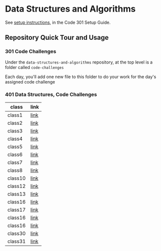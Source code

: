 # Data Structures and Algorithms

See [setup instructions](https://codefellows.github.io/setup-guide/code-301/3-code-challenges), in the Code 301 Setup Guide.

## Repository Quick Tour and Usage

### 301 Code Challenges

Under the `data-structures-and-algorithms` repository, at the top level is a folder called `code-challenges`

Each day, you'll add one new file to this folder to do your work for the day's assigned code challenge

### 401 Data Structures, Code Challenges

| class | link|
|-------|-----|
|class1 |[link](https://github.com/AnwarAbbass/data-structures-and-algorithms/blob/master/javascript/reverse/README.md)|
|class2 |[link](https://github.com/AnwarAbbass/data-structures-and-algorithms/blob/master/javascript/shift-array/README.md)|
|class3 |[link](https://github.com/AnwarAbbass/data-structures-and-algorithms/blob/master/javascript/binary-search/README.md)|
|class4 |[link](https://github.com/AnwarAbbass/data-structures-and-algorithms/blob/master/javascript/linked-list/README.md)|
|class5 |[link](https://github.com/AnwarAbbass/data-structures-and-algorithms/blob/ll-insertions/javascript/linked-list/README.md)|
|class6 |[link](https://github.com/AnwarAbbass/data-structures-and-algorithms/blob/ll-kth-from-end/javascript/linked-list/README.md)|
|class7 |[link]()|
|class8 |[link](https://github.com/AnwarAbbass/data-structures-and-algorithms/blob/ll-zip/javascript/llZip/README.md)|
|class10 |[link](https://github.com/AnwarAbbass/data-structures-and-algorithms/blob/stack-and-queue/javascript/stack-and-queue/README.md)|
|class12 |[link](https://github.com/AnwarAbbass/data-structures-and-algorithms/blob/fifo-animal-shelter/javascript/fifoAnimalShelter/README.md)|
|class13 |[link](https://github.com/AnwarAbbass/data-structures-and-algorithms/blob/multi-bracket-validation/javascript/multiBracketValidation/README.md)|
|class16 |[link](https://github.com/AnwarAbbass/data-structures-and-algorithms/blob/find-maximum-binary-tree/javascript/tree/README.md)|
|class17 |[link](https://github.com/AnwarAbbass/data-structures-and-algorithms/blob/breadth-first/javascript/tree/README.md)|
|class16 |[link](https://github.com/AnwarAbbass/data-structures-and-algorithms/blob/InsertionSort/javascript/InsertionSort/README.md)|
|class16 |[link](https://github.com/AnwarAbbass/data-structures-and-algorithms/blob/mergeSort/javascript/merge/README.md)|
|class30 |[link](https://github.com/AnwarAbbass/data-structures-and-algorithms/blob/hashTable/javascript/hashTable/README.md)|
|class31 |[link](https://github.com/AnwarAbbass/data-structures-and-algorithms/blob/hashmap/javascript/hashTable/README.md)|
